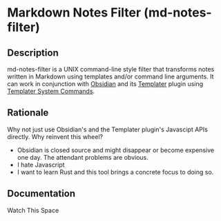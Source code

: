 # Markdown Notes Filter (md-notes-filter)

## Description

md-notes-filter is a UNIX command-line style filter that transforms notes written in Markdown using templates and/or command line arguments. 
It can work in conjunction with [Obsidian](https://obsidian.md) and its [Templater](https://silentvoid13.github.io/Templater/) plugin using
[Templater System Commands](https://silentvoid13.github.io/Templater/user-functions/system-user-functions.html).

## Rationale

Why not just use Obsidian's and the Templater plugin's Javascipt APIs directly. Why reinvent this wheel?

- Obsidian is closed source and might disappear or become expensive one day. The attendant problems are obvious.
- I hate Javascript
- I want to learn Rust and this tool brings a concrete focus to doing so.

## Documentation

Watch This Space

